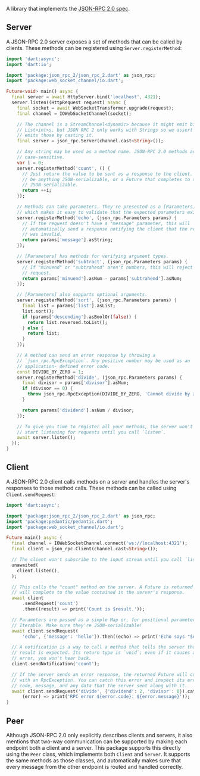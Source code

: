 A library that implements the [JSON-RPC 2.0 spec][spec].

[spec]: http://www.jsonrpc.org/specification

## Server

A JSON-RPC 2.0 server exposes a set of methods that can be called by clients.
These methods can be registered using `Server.registerMethod`:

```dart
import 'dart:async';
import 'dart:io';

import 'package:json_rpc_2/json_rpc_2.dart' as json_rpc;
import 'package:web_socket_channel/io.dart';

Future<void> main() async {
  final server = await HttpServer.bind('localhost', 4321);
  server.listen((HttpRequest request) async {
    final socket = await WebSocketTransformer.upgrade(request);
    final channel = IOWebSocketChannel(socket);

    // The channel is a StreamChannel<dynamic> because it might emit binary
    // List<int>s, but JSON RPC 2 only works with Strings so we assert it only
    // emits those by casting it.
    final server = json_rpc.Server(channel.cast<String>());

    // Any string may be used as a method name. JSON-RPC 2.0 methods are
    // case-sensitive.
    var i = 0;
    server.registerMethod('count', () {
      // Just return the value to be sent as a response to the client. This can
      // be anything JSON-serializable, or a Future that completes to something
      // JSON-serializable.
      return ++i;
    });

    // Methods can take parameters. They're presented as a [Parameters] object
    // which makes it easy to validate that the expected parameters exist.
    server.registerMethod('echo', (json_rpc.Parameters params) {
      // If the request doesn't have a "message" parameter, this will
      // automatically send a response notifying the client that the request
      // was invalid.
      return params['message'].asString;
    });

    // [Parameters] has methods for verifying argument types.
    server.registerMethod('subtract', (json_rpc.Parameters params) {
      // If "minuend" or "subtrahend" aren't numbers, this will reject the
      // request.
      return params['minuend'].asNum - params['subtrahend'].asNum;
    });

    // [Parameters] also supports optional arguments.
    server.registerMethod('sort', (json_rpc.Parameters params) {
      final list = params['list'].asList;
      list.sort();
      if (params['descending'].asBoolOr(false)) {
        return list.reversed.toList();
      } else {
        return list;
      }
    });

    // A method can send an error response by throwing a
    // `json_rpc.RpcException`. Any positive number may be used as an
    // application- defined error code.
    const DIVIDE_BY_ZERO = 1;
    server.registerMethod('divide', (json_rpc.Parameters params) {
      final divisor = params['divisor'].asNum;
      if (divisor == 0) {
        throw json_rpc.RpcException(DIVIDE_BY_ZERO, 'Cannot divide by zero.');
      }

      return params['dividend'].asNum / divisor;
    });

    // To give you time to register all your methods, the server won't actually
    // start listening for requests until you call `listen`.
    await server.listen();
  });
}
```

## Client

A JSON-RPC 2.0 client calls methods on a server and handles the server's
responses to those method calls. These methods can be called using
`Client.sendRequest`:

```dart
import 'dart:async';

import 'package:json_rpc_2/json_rpc_2.dart' as json_rpc;
import 'package:pedantic/pedantic.dart';
import 'package:web_socket_channel/io.dart';

Future main() async {
  final channel = IOWebSocketChannel.connect('ws://localhost:4321');
  final client = json_rpc.Client(channel.cast<String>());

  // The client won't subscribe to the input stream until you call `listen`.
  unawaited(
    client.listen(),
  );

  // This calls the "count" method on the server. A Future is returned that
  // will complete to the value contained in the server's response.
  await client
      .sendRequest('count')
      .then((result) => print('Count is $result.'));

  // Parameters are passed as a simple Map or, for positional parameters, an
  // Iterable. Make sure they're JSON-serializable!
  await client.sendRequest(
      'echo', {'message': 'hello'}).then((echo) => print('Echo says "$echo"!'));

  // A notification is a way to call a method that tells the server that no
  // result is expected. Its return type is `void`; even if it causes an
  // error, you won't hear back.
  client.sendNotification('count');

  // If the server sends an error response, the returned Future will complete
  // with an RpcException. You can catch this error and inspect its error
  // code, message, and any data that the server sent along with it.
  await client.sendRequest('divide', {'dividend': 2, 'divisor': 0}).catchError(
      (error) => print('RPC error ${error.code}: ${error.message}'));
}
```

## Peer

Although JSON-RPC 2.0 only explicitly describes clients and servers, it also
mentions that two-way communication can be supported by making each endpoint
both a client and a server. This package supports this directly using the `Peer`
class, which implements both `Client` and `Server`. It supports the same methods
as those classes, and automatically makes sure that every message from the other
endpoint is routed and handled correctly.
